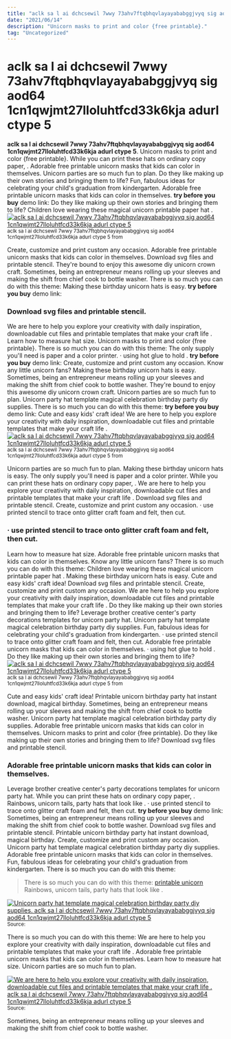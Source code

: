 ```yaml
---
title: "aclk sa l ai dchcsewil 7wwy 73ahv7ftqbhqvlayayababggjvyq sig aod64 1cn1qwjmt27lloluhtfcd33k6kja adurl ctype 5"
date: "2021/06/14"
description: "Unicorn masks to print and color {free printable}."
tag: "Uncategorized"
---
```


# aclk sa l ai dchcsewil 7wwy 73ahv7ftqbhqvlayayababggjvyq sig aod64 1cn1qwjmt27lloluhtfcd33k6kja adurl ctype 5
**aclk sa l ai dchcsewil 7wwy 73ahv7ftqbhqvlayayababggjvyq sig aod64 1cn1qwjmt27lloluhtfcd33k6kja adurl ctype 5**. Unicorn masks to print and color {free printable}. While you can print these hats on ordinary copy paper, . Adorable free printable unicorn masks that kids can color in themselves. Unicorn parties are so much fun to plan. Do they like making up their own stories and bringing them to life?
Fun, fabulous ideas for celebrating your child&#039;s graduation from kindergarten. Adorable free printable unicorn masks that kids can color in themselves. ******try before you buy****** demo link: Do they like making up their own stories and bringing them to life? Children love wearing these magical unicorn printable paper hat .
[![aclk sa l ai dchcsewil 7wwy 73ahv7ftqbhqvlayayababggjvyq sig aod64 1cn1qwjmt27lloluhtfcd33k6kja adurl ctype 5](13763431 "aclk sa l ai dchcsewil 7wwy 73ahv7ftqbhqvlayayababggjvyq sig aod64 1cn1qwjmt27lloluhtfcd33k6kja adurl ctype 5")](13763431)
<small>aclk sa l ai dchcsewil 7wwy 73ahv7ftqbhqvlayayababggjvyq sig aod64 1cn1qwjmt27lloluhtfcd33k6kja adurl ctype 5 from </small>

Create, customize and print custom any occasion. Adorable free printable unicorn masks that kids can color in themselves. Download svg files and printable stencil. They&#039;re bound to enjoy this awesome diy unicorn crown craft. Sometimes, being an entrepreneur means rolling up your sleeves and making the shift from chief cook to bottle washer. There is so much you can do with this theme: Making these birthday unicorn hats is easy. ******try before you buy****** demo link:

### Download svg files and printable stencil.
We are here to help you explore your creativity with daily inspiration, downloadable cut files and printable templates that make your craft life . Learn how to measure hat size. Unicorn masks to print and color {free printable}. There is so much you can do with this theme: The only supply you&#039;ll need is paper and a color printer. · using hot glue to hold . ******try before you buy****** demo link: Create, customize and print custom any occasion. Know any little unicorn fans? Making these birthday unicorn hats is easy. Sometimes, being an entrepreneur means rolling up your sleeves and making the shift from chief cook to bottle washer. They&#039;re bound to enjoy this awesome diy unicorn crown craft. Unicorn parties are so much fun to plan.
Unicorn party hat template magical celebration birthday party diy supplies. There is so much you can do with this theme: ******try before you buy****** demo link: Cute and easy kids&#039; craft idea! We are here to help you explore your creativity with daily inspiration, downloadable cut files and printable templates that make your craft life .
[![aclk sa l ai dchcsewil 7wwy 73ahv7ftqbhqvlayayababggjvyq sig aod64 1cn1qwjmt27lloluhtfcd33k6kja adurl ctype 5](13763431 "aclk sa l ai dchcsewil 7wwy 73ahv7ftqbhqvlayayababggjvyq sig aod64 1cn1qwjmt27lloluhtfcd33k6kja adurl ctype 5")](13763431)
<small>aclk sa l ai dchcsewil 7wwy 73ahv7ftqbhqvlayayababggjvyq sig aod64 1cn1qwjmt27lloluhtfcd33k6kja adurl ctype 5 from </small>

Unicorn parties are so much fun to plan. Making these birthday unicorn hats is easy. The only supply you&#039;ll need is paper and a color printer. While you can print these hats on ordinary copy paper, . We are here to help you explore your creativity with daily inspiration, downloadable cut files and printable templates that make your craft life . Download svg files and printable stencil. Create, customize and print custom any occasion. · use printed stencil to trace onto glitter craft foam and felt, then cut.

### · use printed stencil to trace onto glitter craft foam and felt, then cut.
Learn how to measure hat size. Adorable free printable unicorn masks that kids can color in themselves. Know any little unicorn fans? There is so much you can do with this theme: Children love wearing these magical unicorn printable paper hat . Making these birthday unicorn hats is easy. Cute and easy kids&#039; craft idea! Download svg files and printable stencil. Create, customize and print custom any occasion. We are here to help you explore your creativity with daily inspiration, downloadable cut files and printable templates that make your craft life . Do they like making up their own stories and bringing them to life? Leverage brother creative center&#039;s party decorations templates for unicorn party hat. Unicorn party hat template magical celebration birthday party diy supplies.
Fun, fabulous ideas for celebrating your child&#039;s graduation from kindergarten. · use printed stencil to trace onto glitter craft foam and felt, then cut. Adorable free printable unicorn masks that kids can color in themselves. · using hot glue to hold . Do they like making up their own stories and bringing them to life?
[![aclk sa l ai dchcsewil 7wwy 73ahv7ftqbhqvlayayababggjvyq sig aod64 1cn1qwjmt27lloluhtfcd33k6kja adurl ctype 5](13763431 "aclk sa l ai dchcsewil 7wwy 73ahv7ftqbhqvlayayababggjvyq sig aod64 1cn1qwjmt27lloluhtfcd33k6kja adurl ctype 5")](13763431)
<small>aclk sa l ai dchcsewil 7wwy 73ahv7ftqbhqvlayayababggjvyq sig aod64 1cn1qwjmt27lloluhtfcd33k6kja adurl ctype 5 from </small>

Cute and easy kids&#039; craft idea! Printable unicorn birthday party hat instant download, magical birthday. Sometimes, being an entrepreneur means rolling up your sleeves and making the shift from chief cook to bottle washer. Unicorn party hat template magical celebration birthday party diy supplies. Adorable free printable unicorn masks that kids can color in themselves. Unicorn masks to print and color {free printable}. Do they like making up their own stories and bringing them to life? Download svg files and printable stencil.

### Adorable free printable unicorn masks that kids can color in themselves.
Leverage brother creative center&#039;s party decorations templates for unicorn party hat. While you can print these hats on ordinary copy paper, . Rainbows, unicorn tails, party hats that look like . · use printed stencil to trace onto glitter craft foam and felt, then cut. ******try before you buy****** demo link: Sometimes, being an entrepreneur means rolling up your sleeves and making the shift from chief cook to bottle washer. Download svg files and printable stencil. Printable unicorn birthday party hat instant download, magical birthday. Create, customize and print custom any occasion. Unicorn party hat template magical celebration birthday party diy supplies. Adorable free printable unicorn masks that kids can color in themselves. Fun, fabulous ideas for celebrating your child&#039;s graduation from kindergarten. There is so much you can do with this theme:

> There is so much you can do with this theme: [printable unicorn](https://jeremyelliotter.blogspot.com/2022/05/pin-on-coloring-pages-for-kids-300.html) Rainbows, unicorn tails, party hats that look like .

[![Unicorn party hat template magical celebration birthday party diy supplies. aclk sa l ai dchcsewil 7wwy 73ahv7ftqbhqvlayayababggjvyq sig aod64 1cn1qwjmt27lloluhtfcd33k6kja adurl ctype 5](6552685085789331469 "aclk sa l ai dchcsewil 7wwy 73ahv7ftqbhqvlayayababggjvyq sig aod64 1cn1qwjmt27lloluhtfcd33k6kja adurl ctype 5")](13763431)
<small>Source: </small>

There is so much you can do with this theme: We are here to help you explore your creativity with daily inspiration, downloadable cut files and printable templates that make your craft life . Adorable free printable unicorn masks that kids can color in themselves. Learn how to measure hat size. Unicorn parties are so much fun to plan.

[![We are here to help you explore your creativity with daily inspiration, downloadable cut files and printable templates that make your craft life . aclk sa l ai dchcsewil 7wwy 73ahv7ftqbhqvlayayababggjvyq sig aod64 1cn1qwjmt27lloluhtfcd33k6kja adurl ctype 5](6552685085789331469 "aclk sa l ai dchcsewil 7wwy 73ahv7ftqbhqvlayayababggjvyq sig aod64 1cn1qwjmt27lloluhtfcd33k6kja adurl ctype 5")](13763431)
<small>Source: </small>

Sometimes, being an entrepreneur means rolling up your sleeves and making the shift from chief cook to bottle washer.

